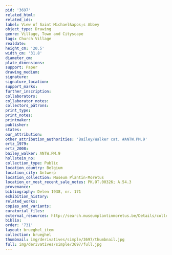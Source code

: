 ```yaml
---
pid: '3697'
related_html: 
related_ids: 
label: View of Saint Michael&apos;s Abbey
object_type: Drawing
genre: Village, Town and Cityscape
tags: Church Village
realdate: 
height_cm: '20.5'
width_cm: '31.8'
diameter_cm: 
plate_dimensions: 
support: Paper
drawing_medium: 
signature: 
signature_location: 
support_marks: 
further_inscription: 
collaborators: 
collaborator_notes: 
collectors_patrons: 
print_type: 
print_notes: 
printmaker: 
publisher: 
states: 
our_attribution: 
other_attribution_authorities: 'Bailey/Walker cat. #ANTW.PM.9'
ertz_1979: 
ertz_2008: 
bailey_walker: ANTW.PM.9
hollstein_no: 
collection_type: Public
location_country: Belgium
location_city: Antwerp
location_collection: Museum Plantin-Moretus
location_or_most_recent_sale_notes: PK.OT.00326; A.54.3
provenance: 
bibliography: Delen 1938, nr. 171
exhibition_history: 
related_works: 
copies_and_variants: 
curatorial_files: 
external_resources: http://search.museumplantinmoretus.be/Details/collect/322089
biblio: 
order: '731'
layout: brueghel_item
collection: brueghel
thumbnail: img/derivatives/simple/3697/thumbnail.jpg
full: img/derivatives/simple/3697/full.jpg
---
```

